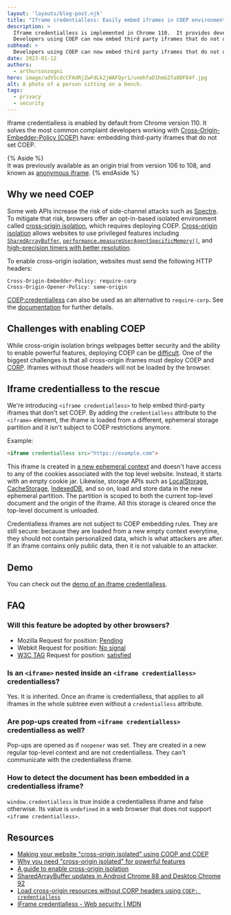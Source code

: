 ```yaml
---
layout: 'layouts/blog-post.njk'
title: "Iframe credentialless: Easily embed iframes in COEP environments"
description: >
  Iframe credentialless is implemented in Chrome 110.  It provides developers a way to load documents in third-party iframes using a new and ephemeral context. In return, they are no longer subject to the COEP embedding rules. 
  Developers using COEP can now embed third party iframes that do not use COEP themselves.
subhead: >
  Developers using COEP can now embed third party iframes that do not use COEP themselves.
date: 2023-01-12
authors:
  - arthursonzogni
hero: image/udVScdcCFAdRjZwFdLk2jWAFQyr1/unmhfaD1hmGZfa8DF04f.jpg
alt: A photo of a person sitting on a bench.  
tags:
  - privacy
  - security
---
```


Iframe credentialless is enabled by default from Chrome version 110. It solves the most common complaint developers working with [Cross-Origin-Embedder-Policy (COEP)](https://web.dev/security-headers/#coep) have: embedding third-party iframes that do not set COEP.

{% Aside %}  
It was previously available as an origin trial from version 106 to 108, and known as [anonymous iframe](/blog/anonymous-iframe-origin-trial/).
{% endAside %}

## Why we need COEP

Some web APIs increase the risk of side-channel attacks such as [Spectre](https://en.wikipedia.org/wiki/Spectre_(security_vulnerability)). To mitigate that risk, browsers offer an opt-in-based isolated environment called [cross-origin isolation](https://web.dev/coop-coep/), which requires deploying COEP. [Cross-origin isolation](https://web.dev/coop-coep/) allows websites to use privileged features including [`SharedArrayBuffer`](/blog/enabling-shared-array-buffer/), [`performance.measureUserAgentSpecificMemory()`](https://web.dev/monitor-total-page-memory-usage/), and [high-precision timers with better resolution](/blog/cross-origin-isolated-hr-timers/).

To enable cross-origin isolation, websites must send the following HTTP headers: 
 
```http
Cross-Origin-Embedder-Policy: require-corp
Cross-Origin-Opener-Policy: same-origin
```

[COEP:credentialless](/blog/coep-credentialless-origin-trial/) can also be used as an alternative to `require-corp`. See the [documentation](https://developer.mozilla.org/docs/Web/HTTP/Headers/Cross-Origin-Embedder-Policy) for further details.

## Challenges with enabling COEP

While cross-origin isolation brings webpages better security and the ability to enable powerful features, deploying COEP can be [difficult](https://web.dev/cross-origin-isolation-guide/). One of the biggest challenges is that all cross-origin iframes must deploy COEP and [CORP](https://web.dev/security-headers/#corp). Iframes without those headers will not be loaded by the browser.

## Iframe credentialless to the rescue

We're introducing `<iframe credentialless>` to help embed third-party iframes that don't set COEP. By adding the `credentialless` attribute to the `<iframe>` element, the iframe is loaded from a different, ephemeral storage partition and it isn't subject to COEP restrictions anymore. 

Example:  

```html
<iframe credentialless src="https://example.com">
```

This iframe is created in [a new ephemeral context](https://developer.mozilla.org/docs/Web/Security/IFrame_credentialless#the_solution_%E2%80%94_iframe_credentialless) and doesn't have access to any of the cookies associated with the top level website. Instead, it starts with an empty cookie jar. Likewise, storage APIs such as [LocalStorage](https://developer.mozilla.org/docs/Web/API/Window/localStorage), [CacheStorage](https://developer.mozilla.org/docs/Web/API/CacheStorage), [IndexedDB](https://developer.mozilla.org/docs/Web/API/IndexedDB_API), and so on, load and store data in the new ephemeral partition. The partition is scoped to both the current top-level document and the origin of the iframe. All this storage is cleared once the top-level document is unloaded.

Credentialless iframes are not subject to COEP embedding rules. They are still secure: because they are loaded from a new empty context everytime, they should not contain personalized data, which is what attackers are after. If an iframe contains only public data, then it is not valuable to an attacker.

## Demo

You can check out the [demo of an iframe credentialless](https://iframe-credentialless.glitch.me/).

## FAQ

### Will this feature be adopted by other browsers?

-  Mozilla Request for position: [Pending](https://github.com/mozilla/standards-positions/issues/628)
-  Webkit Request for position: [No signal](https://lists.webkit.org/pipermail/webkit-dev/2022-April/032205.html)
-  [W3C TAG](https://www.w3.org/2001/tag/) Request for position: [satisfied](https://github.com/w3ctag/design-reviews/issues/639)

### Is an `<iframe>` nested inside an `<iframe credentialless>` credentialless?

Yes. It is inherited. Once an iframe is credentialless, that applies to all iframes in the whole subtree even without a `credentialless` attribute.

### Are pop-ups created from `<iframe credentialless>` credentialless as well?

Pop-ups are opened as if `noopener` was set. They are created in a new regular top-level context and are not credentialless. They can't communicate with the credentialless iframe.

### How to detect the document has been embedded in a credentialless iframe?

`window.credentialless` is true inside a credentialless iframe and false otherwise. Its value is `undefined` in a web browser that does not support `<iframe credentialless>`.

## Resources

-  [Making your website "cross-origin isolated" using COOP and COEP](https://web.dev/coop-coep/)
-  [Why you need "cross-origin isolated" for powerful features](https://web.dev/why-coop-coep/)
-  [A guide to enable cross-origin isolation](https://web.dev/cross-origin-isolation-guide/)
-  [SharedArrayBuffer updates in Android Chrome 88 and Desktop Chrome 92](/blog/enabling-shared-array-buffer/)
-  [Load cross-origin resources without CORP headers using `COEP: credentialless`](/blog/coep-credentialless-origin-trial/)
-  [IFrame credentialless - Web security | MDN](https://developer.mozilla.org/docs/Web/Security/IFrame_credentialless)